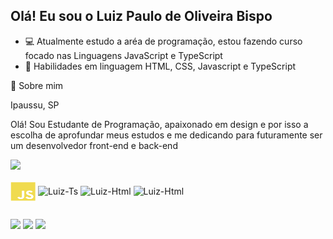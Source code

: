 ## Olá! Eu sou o Luiz Paulo de Oliveira Bispo

- 💻 Atualmente estudo a aréa de programação, estou fazendo curso focado nas Linguagens JavaScript e TypeScript <br>
- 🤹 Habilidades em linguagem HTML, CSS, Javascript e TypeScript <br>



🤵 Sobre mim


Ipaussu, SP 

Olá! Sou Estudante de Programação, apaixonado em design e por isso a escolha de aprofundar meus estudos e me dedicando para futuramente ser um desenvolvedor front-end e back-end


<div>
 <img height="180em" src="https://github-readme-stats.vercel.app/api/top-langs/?username=ThiagoZanotto&layout=compact&langs_count=7&theme=dark"/>
</div>


<div style="display: inline_block"><br>
  <img align="center" alt="Luiz-Js" height="30" width="40" src="https://raw.githubusercontent.com/devicons/devicon/master/icons/javascript/javascript-plain.svg">
  
  <img align="center" alt="Luiz-Ts" height="30" width="40" src="https://cdn.jsdelivr.net/gh/devicons/devicon/icons/adonisjs/adonisjs-original.svg" />
  
  <img align="center" alt="Luiz-Html" height="30" width="45" src="https://img.shields.io/badge/HTML5-E34F26?style=for-the-badge&logo=html5&logoColor=white" />
  
   <img align="center" alt="Luiz-Html" height="30" width="45" src="https://img.shields.io/badge/CSS3-1572B6?style=for-the-badge&logo=css3&logoColor=white" />
               
  
  </div>
         
 
##

<div>
   <a href="https://www.instagram.com/luizpaulo.8/" target="_blank"><img src="https://img.shields.io/badge/-Instagram-%23E4405F?style=for-the-badge&logo=instagram&logoColor=white" target="_blank"></a>
   <a href="mailto:luizpaulosk8@icloud.com target="_blank"><img src="https://img.shields.io/badge/iCloud-3693F3?style=for-the-badge&logo=iCloud&logoColor=white" target="_blank"></a>
    <a href="mailto:luizpaulobispo8@gmail.com
"><img src="https://img.shields.io/badge/-Gmail-%23333?style=for-the-badge&logo=gmail&logoColor=white" target="_blank"></a>
